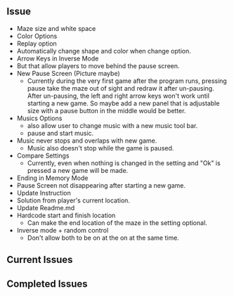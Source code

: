 ## Issue
*  Maze size and white space
*  Color Options
*  Replay option
*  Automatically change shape and color when change option.
*  Arrow Keys in Inverse Mode
*  But that allow players to move behind the pause screen.
* New Pause Screen (Picture maybe)
    * Currently during the very first game after the program runs, pressing pause take the
maze out of sight and redraw it after un-pausing. After un-pausing, the left and right arrow keys won't work until 
starting a new game. So maybe add a new panel that is adjustable size with a pause button in the middle would be better.
*  Musics Options
    * also allow user to change music with a new music tool bar.
    * pause and start music.
* Music never stops and overlaps with new game.
    * Music also doesn't stop while the game is paused.
* Compare Settings
    * Currently, even when nothing is changed in the setting and "Ok" is pressed a new game will be made.
* Ending in Memory Mode
* Pause Screen not disappearing after starting a new game.
* Update Instruction
* Solution from player's current location.
* Update Readme.md
* Hardcode start and finish location
    * Can make the end location of the maze in the setting optional.
* Inverse mode + random control
    * Don't allow both to be on at the on at the same time.

 
 

## Current Issues

## Completed Issues

